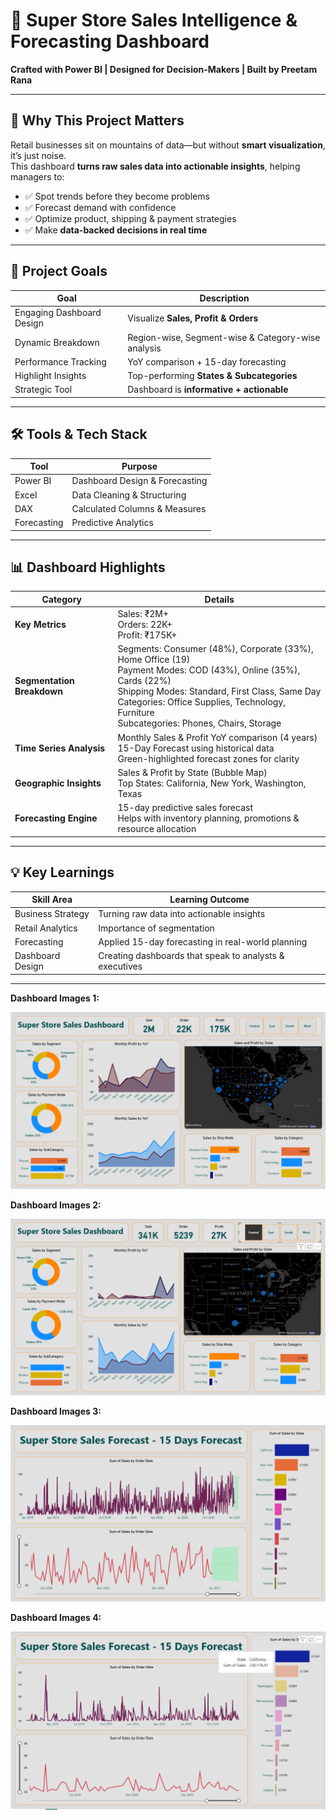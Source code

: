 # 🚀 Super Store Sales Intelligence & Forecasting Dashboard
**Crafted with Power BI | Designed for Decision-Makers | Built by Preetam Rana**

---

## 🧠 Why This Project Matters
Retail businesses sit on mountains of data—but without **smart visualization**, it’s just noise.  
This dashboard **turns raw sales data into actionable insights**, helping managers to:

- ✅ Spot trends before they become problems
- ✅ Forecast demand with confidence
- ✅ Optimize product, shipping & payment strategies
- ✅ Make **data-backed decisions in real time**

---

## 🎯 Project Goals

| Goal | Description |
|------|-------------|
| Engaging Dashboard Design | Visualize **Sales, Profit & Orders** |
| Dynamic Breakdown | Region-wise, Segment-wise & Category-wise analysis |
| Performance Tracking | YoY comparison + 15-day forecasting |
| Highlight Insights | Top-performing **States & Subcategories** |
| Strategic Tool | Dashboard is **informative + actionable** |

---

## 🛠️ Tools & Tech Stack

| Tool | Purpose |
|------|---------|
| Power BI | Dashboard Design & Forecasting |
| Excel | Data Cleaning & Structuring |
| DAX | Calculated Columns & Measures |
| Forecasting | Predictive Analytics |

---

## 📊 Dashboard Highlights

| Category | Details |
|----------|--------|
| **Key Metrics** | Sales: ₹2M+ <br> Orders: 22K+ <br> Profit: ₹175K+ |
| **Segmentation Breakdown** | Segments: Consumer (48%), Corporate (33%), Home Office (19) <br> Payment Modes: COD (43%), Online (35%), Cards (22%) <br> Shipping Modes: Standard, First Class, Same Day <br> Categories: Office Supplies, Technology, Furniture <br> Subcategories: Phones, Chairs, Storage |
| **Time Series Analysis** | Monthly Sales & Profit YoY comparison (4 years) <br> 15-Day Forecast using historical data <br> Green-highlighted forecast zones for clarity |
| **Geographic Insights** | Sales & Profit by State (Bubble Map) <br> Top States: California, New York, Washington, Texas |
| **Forecasting Engine** | 15-day predictive sales forecast <br> Helps with inventory planning, promotions & resource allocation |

---

## 💡 Key Learnings

| Skill Area | Learning Outcome |
|------------|----------------|
| Business Strategy | Turning raw data into actionable insights |
| Retail Analytics | Importance of segmentation |
| Forecasting | Applied 15-day forecasting in real-world planning |
| Dashboard Design | Creating dashboards that speak to analysts & executives |

---


**Dashboard Images 1:**  

![Super Store Sales Dashboard](https://github.com/PreetamRana0001/-Super-Store-Sales-Intelligence-Forecasting-Dashboard/blob/main/%7B578F07AB-A001-406F-93F9-E6D6FBCF8B9F%7D.png?raw=true)

**Dashboard Images 2:** 

![Super Store Sales Dashboard](https://github.com/PreetamRana0001/-Super-Store-Sales-Intelligence-Forecasting-Dashboard/blob/main/%7B873D6612-4C02-4A29-9E96-E5F55589A748%7D.png?raw=true)

**Dashboard Images 3:**

![Super Store Sales Dashboard](https://github.com/PreetamRana0001/-Super-Store-Sales-Intelligence-Forecasting-Dashboard/blob/main/%7B24D0DEAD-6A13-43C6-95A0-1E1D2962305D%7D.png?raw=true)

**Dashboard Images 4:** 

![Super Store Sales Dashboard](https://github.com/PreetamRana0001/-Super-Store-Sales-Intelligence-Forecasting-Dashboard/blob/main/%7B8C97D6F5-7CC4-4CDF-82AE-2F135931A3E8%7D.png?raw=true)
